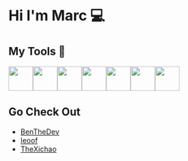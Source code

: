 # Hi I'm Marc :computer:

## My Tools :hammer:
<img src="https://www.pinclipart.com/picdir/big/55-552426_python-sticker-png-clipart.png" width="48"><img src="https://brandslogos.com/wp-content/uploads/images/large/java-logo-1.png" width="48"><img src="https://upload.wikimedia.org/wikipedia/commons/f/fc/Qt_logo_2013.svg" width="48"><img src="https://s3-eu-west-1.amazonaws.com/qt-showroom/uploads/2014/08/qml_creator_icon512-300x300.png" width="48"><img src="https://cdn.iconscout.com/icon/free/png-512/postgresql-11-1175122.png" width="48"><img src="https://brandslogos.com/wp-content/uploads/images/large/django-logo.png" width="48"><img src="https://user-images.githubusercontent.com/50221806/86498201-a8bd8680-bd39-11ea-9d08-66b610a8dc01.png" width="48">


## Go Check Out
* [BenTheDev](https://github.com/BenNeighbour)
* [leoof](https://github.com/leoof)
* [TheXichao](https://github.com/TheXichao)
